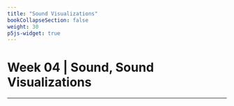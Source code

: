 ```yaml
---
title: "Sound Visualizations"
bookCollapseSection: false
weight: 30
p5js-widget: true
---
```


# Week 04 | Sound, Sound Visualizations

---
